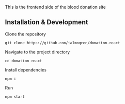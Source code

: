 This is the frontend side of the blood donation site

## Installation & Development
Clone the repository
```shell
git clone https://github.com/ialmoqren/donation-react
```

Navigate to the project directory
```shell
cd donation-react
```

Install dependencies
```shell
npm i
```

Run
```shell
npm start
```